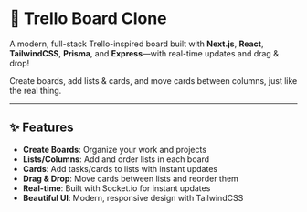 # 📝 Trello Board Clone

A modern, full-stack Trello-inspired board built with **Next.js**, **React**, **TailwindCSS**, **Prisma**, and **Express**—with real-time updates and drag & drop!

Create boards, add lists & cards, and move cards between columns, just like the real thing.

---

## ✨ Features

- **Create Boards**: Organize your work and projects  
- **Lists/Columns**: Add and order lists in each board  
- **Cards**: Add tasks/cards to lists with instant updates  
- **Drag & Drop**: Move cards between lists and reorder them  
- **Real-time**: Built with Socket.io for instant updates  
- **Beautiful UI**: Modern, responsive design with TailwindCSS  

